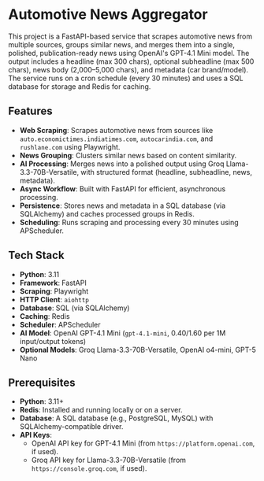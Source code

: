 # Automotive News Aggregator

This project is a FastAPI-based service that scrapes automotive news from multiple sources, groups similar news, and merges them into a single, polished, publication-ready news using OpenAI's GPT-4.1 Mini model. The output includes a headline (max 300 chars), optional subheadline (max 500 chars), news body (2,000–5,000 chars), and metadata (car brand/model). The service runs on a cron schedule (every 30 minutes) and uses a SQL database for storage and Redis for caching.

## Features
- **Web Scraping**: Scrapes automotive news from sources like `auto.economictimes.indiatimes.com`, `autocarindia.com`, and `rushlane.com` using Playwright.
- **News Grouping**: Clusters similar news based on content similarity.
- **AI Processing**: Merges news into a polished output using Groq Llama-3.3-70B-Versatile, with structured format (headline, subheadline, news, metadata).
- **Async Workflow**: Built with FastAPI for efficient, asynchronous processing.
- **Persistence**: Stores news and metadata in a SQL database (via SQLAlchemy) and caches processed groups in Redis.
- **Scheduling**: Runs scraping and processing every 30 minutes using APScheduler.

## Tech Stack
- **Python**: 3.11
- **Framework**: FastAPI
- **Scraping**: Playwright
- **HTTP Client**: `aiohttp`
- **Database**: SQL (via SQLAlchemy)
- **Caching**: Redis
- **Scheduler**: APScheduler
- **AI Model**: OpenAI GPT-4.1 Mini (`gpt-4.1-mini`, $0.40/$1.60 per 1M input/output tokens)
- **Optional Models**: Groq Llama-3.3-70B-Versatile, OpenAI o4-mini, GPT-5 Nano

## Prerequisites
- **Python**: 3.11+
- **Redis**: Installed and running locally or on a server.
- **Database**: A SQL database (e.g., PostgreSQL, MySQL) with SQLAlchemy-compatible driver.
- **API Keys**:
  - OpenAI API key for GPT-4.1 Mini (from `https://platform.openai.com`, if used).
  - Groq API key for Llama-3.3-70B-Versatile (from `https://console.groq.com`, if used).
